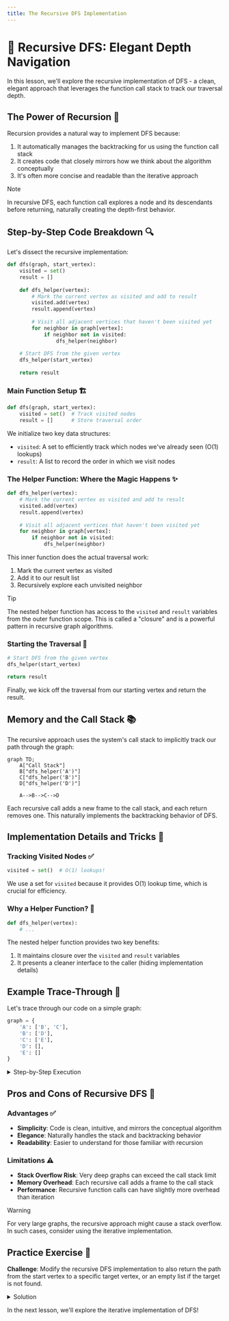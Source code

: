 ```yaml
---
title: The Recursive DFS Implementation
---
```


# 🔄 Recursive DFS: Elegant Depth Navigation

In this lesson, we'll explore the recursive implementation of DFS - a clean, elegant approach that leverages the function call stack to track our traversal depth.

## The Power of Recursion 💫

Recursion provides a natural way to implement DFS because:

1. It automatically manages the backtracking for us using the function call stack
2. It creates code that closely mirrors how we think about the algorithm conceptually
3. It's often more concise and readable than the iterative approach

> [!NOTE]
> In recursive DFS, each function call explores a node and its descendants before returning, naturally creating the depth-first behavior.

## Step-by-Step Code Breakdown 🔍

Let's dissect the recursive implementation:

```python
def dfs(graph, start_vertex):
    visited = set()
    result = []
    
    def dfs_helper(vertex):
        # Mark the current vertex as visited and add to result
        visited.add(vertex)
        result.append(vertex)
        
        # Visit all adjacent vertices that haven't been visited yet
        for neighbor in graph[vertex]:
            if neighbor not in visited:
                dfs_helper(neighbor)
    
    # Start DFS from the given vertex
    dfs_helper(start_vertex)
    
    return result
```

### Main Function Setup 🏗️

```python
def dfs(graph, start_vertex):
    visited = set()  # Track visited nodes
    result = []      # Store traversal order
```

We initialize two key data structures:
- `visited`: A set to efficiently track which nodes we've already seen (O(1) lookups)
- `result`: A list to record the order in which we visit nodes

### The Helper Function: Where the Magic Happens ✨

```python
def dfs_helper(vertex):
    # Mark the current vertex as visited and add to result
    visited.add(vertex)
    result.append(vertex)
    
    # Visit all adjacent vertices that haven't been visited yet
    for neighbor in graph[vertex]:
        if neighbor not in visited:
            dfs_helper(neighbor)
```

This inner function does the actual traversal work:
1. Mark the current vertex as visited
2. Add it to our result list
3. Recursively explore each unvisited neighbor

> [!TIP]
> The nested helper function has access to the `visited` and `result` variables from the outer function scope. This is called a "closure" and is a powerful pattern in recursive graph algorithms.

### Starting the Traversal 🏁

```python
# Start DFS from the given vertex
dfs_helper(start_vertex)

return result
```

Finally, we kick off the traversal from our starting vertex and return the result.

## Memory and the Call Stack 📚

The recursive approach uses the system's call stack to implicitly track our path through the graph:

```mermaid
graph TD;
    A["Call Stack"]
    B["dfs_helper('A')"]
    C["dfs_helper('B')"]
    D["dfs_helper('D')"]
    
    A-->B-->C-->D
```

Each recursive call adds a new frame to the call stack, and each return removes one. This naturally implements the backtracking behavior of DFS.

## Implementation Details and Tricks 🔧

### Tracking Visited Nodes ✅

```python
visited = set()  # O(1) lookups!
```

We use a set for `visited` because it provides O(1) lookup time, which is crucial for efficiency.

### Why a Helper Function? 🤔

```python
def dfs_helper(vertex):
    # ...
```

The nested helper function provides two key benefits:
1. It maintains closure over the `visited` and `result` variables
2. It presents a cleaner interface to the caller (hiding implementation details)

## Example Trace-Through 📝

Let's trace through our code on a simple graph:

```python
graph = {
    'A': ['B', 'C'],
    'B': ['D'],
    'C': ['E'],
    'D': [],
    'E': []
}
```

<details>
<summary>Step-by-Step Execution</summary>

1. Call `dfs(graph, 'A')`
   - Initialize `visited = set()` and `result = []`
   - Call `dfs_helper('A')`

2. Inside `dfs_helper('A')`
   - Add 'A' to `visited` and `result`: `visited = {'A'}`, `result = ['A']`
   - Loop through neighbors of 'A': 'B' and 'C'
   - 'B' is not visited, so call `dfs_helper('B')`

3. Inside `dfs_helper('B')`
   - Add 'B' to `visited` and `result`: `visited = {'A', 'B'}`, `result = ['A', 'B']`
   - Loop through neighbors of 'B': 'D'
   - 'D' is not visited, so call `dfs_helper('D')`

4. Inside `dfs_helper('D')`
   - Add 'D' to `visited` and `result`: `visited = {'A', 'B', 'D'}`, `result = ['A', 'B', 'D']`
   - 'D' has no neighbors, so return to `dfs_helper('B')`

5. Back to `dfs_helper('B')`
   - All neighbors processed, so return to `dfs_helper('A')`

6. Back to `dfs_helper('A')`
   - Next neighbor is 'C'
   - 'C' is not visited, so call `dfs_helper('C')`

7. Inside `dfs_helper('C')`
   - Add 'C' to `visited` and `result`: `visited = {'A', 'B', 'D', 'C'}`, `result = ['A', 'B', 'D', 'C']`
   - Loop through neighbors of 'C': 'E'
   - 'E' is not visited, so call `dfs_helper('E')`

8. Inside `dfs_helper('E')`
   - Add 'E' to `visited` and `result`: `visited = {'A', 'B', 'D', 'C', 'E'}`, `result = ['A', 'B', 'D', 'C', 'E']`
   - 'E' has no neighbors, so return to `dfs_helper('C')`

9. Back to `dfs_helper('C')`
   - All neighbors processed, so return to `dfs_helper('A')`

10. Back to `dfs_helper('A')`
    - All neighbors processed, so return from `dfs_helper('A')`

11. Back to `dfs(graph, 'A')`
    - Return `result = ['A', 'B', 'D', 'C', 'E']`
</details>

## Pros and Cons of Recursive DFS 🎯

### Advantages ✅

- **Simplicity**: Code is clean, intuitive, and mirrors the conceptual algorithm
- **Elegance**: Naturally handles the stack and backtracking behavior
- **Readability**: Easier to understand for those familiar with recursion

### Limitations ⚠️

- **Stack Overflow Risk**: Very deep graphs can exceed the call stack limit
- **Memory Overhead**: Each recursive call adds a frame to the call stack
- **Performance**: Recursive function calls can have slightly more overhead than iteration

> [!WARNING]
> For very large graphs, the recursive approach might cause a stack overflow. In such cases, consider using the iterative implementation.

## Practice Exercise 💪

**Challenge**: Modify the recursive DFS implementation to also return the path from the start vertex to a specific target vertex, or an empty list if the target is not found.

<details>
<summary>Solution</summary>

```python
def find_path_dfs(graph, start_vertex, target_vertex):
    visited = set()
    
    def dfs_helper(vertex, path):
        # Add current vertex to path and mark as visited
        current_path = path + [vertex]
        visited.add(vertex)
        
        # If we found the target, return the path
        if vertex == target_vertex:
            return current_path
        
        # Try to find the target through each neighbor
        for neighbor in graph[vertex]:
            if neighbor not in visited:
                result = dfs_helper(neighbor, current_path)
                if result:  # If we found a path to the target
                    return result
        
        # No path found through this vertex
        return None
    
    # Start DFS from the given vertex with an empty path
    return dfs_helper(start_vertex, []) or []
```

This implementation builds the path as it traverses and returns it as soon as the target is found, or an empty list if no path exists.
</details>

In the next lesson, we'll explore the iterative implementation of DFS! 